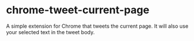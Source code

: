 chrome-tweet-current-page
=========================

A simple extension for Chrome that tweets the current page. It will also use your selected text in the tweet body.
